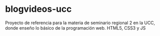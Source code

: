 # blogvideos-ucc
Proyecto de referencia para la materia de seminario regional 2 en la UCC, donde enseño lo básico de la programación web. HTML5, CSS3 y JS
